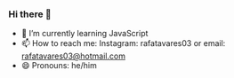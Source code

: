 ### Hi there 👋

- 🌱 I’m currently learning JavaScript
- 📫 How to reach me: Instagram: rafatavares03 or email: rafatavares03@hotmail.com
- 😄 Pronouns: he/him
